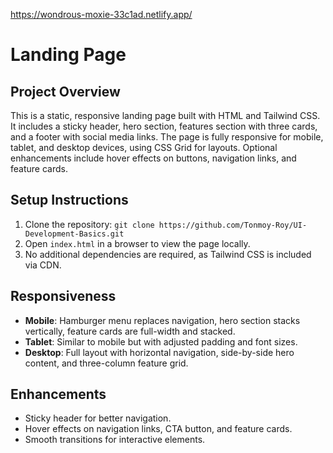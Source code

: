 https://wondrous-moxie-33c1ad.netlify.app/

# Landing Page

## Project Overview
This is a static, responsive landing page built with HTML and Tailwind CSS. It includes a sticky header, hero section, features section with three cards, and a footer with social media links. The page is fully responsive for mobile, tablet, and desktop devices, using CSS Grid for layouts. Optional enhancements include hover effects on buttons, navigation links, and feature cards.

## Setup Instructions
1. Clone the repository: `git clone https://github.com/Tonmoy-Roy/UI-Development-Basics.git`
2. Open `index.html` in a browser to view the page locally.
3. No additional dependencies are required, as Tailwind CSS is included via CDN.

## Responsiveness
- **Mobile**: Hamburger menu replaces navigation, hero section stacks vertically, feature cards are full-width and stacked.
- **Tablet**: Similar to mobile but with adjusted padding and font sizes.
- **Desktop**: Full layout with horizontal navigation, side-by-side hero content, and three-column feature grid.

## Enhancements
- Sticky header for better navigation.
- Hover effects on navigation links, CTA button, and feature cards.
- Smooth transitions for interactive elements.
